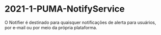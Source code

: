 # 2021-1-PUMA-NotifyService

O Notifier é destinado para quaisquer notificações de alerta para usuários, por e-mail ou por meio da própria plataforma.
